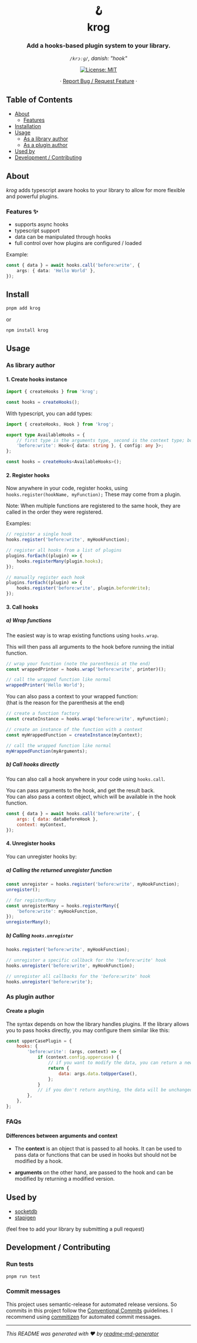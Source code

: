<h1 align="center">🪝 <br/>krog</h1>
<h3 align="center">Add a hooks-based plugin system to your library.</h3>
<p align="center"><i><code>/krɔːɡ/</code>, danish: "hook"</i></p>
<p align="center">
  <a href="#" target="_blank">
    <img alt="License: MIT" src="https://img.shields.io/badge/License-MIT-yellow.svg" />
  </a>
</p>
<p align="center">
  ·
  <a href="https://github.com/TimoBechtel/krog/issues">Report Bug / Request Feature</a>
  ·
</p>

## Table of Contents

- [About](#about)
  - [Features](#Features)
- [Installation](#install)
- [Usage](#usage)
  - [As a library author](#As-a-library-author)
  - [As a plugin author](#As-a-plugin-author)
- [Used by](#used-by)
- [Development / Contributing](#Development-Contributing)

## About

_krog_ adds typescript aware hooks to your library to allow for more flexible and powerful plugins.

### Features ✨

- supports async hooks
- typescript support
- data can be manipulated through hooks
- full control over how plugins are configured / loaded

Example:

```typescript
const { data } = await hooks.call('before:write', {
	args: { data: 'Hello World' },
});
```

## Install

```sh
pnpm add krog
```

or

```sh
npm install krog
```

## Usage

### As library author

#### 1. Create hooks instance

```js
import { createHooks } from 'krog';

const hooks = createHooks();
```

With typescript, you can add types:

```ts
import { createHooks, Hook } from 'krog';

export type AvailableHooks = {
	// first type is the arguments type, second is the context type; both are optional
	'before:write': Hook<{ data: string }, { config: any }>;
};

const hooks = createHooks<AvailableHooks>();
```

#### 2. Register hooks

Now anywhere in your code, register hooks, using `hooks.register(hookName, myFunction);` These may come from a plugin.

Note: When multiple functions are registered to the same hook, they are called in the order they were registered.

Examples:

```js
// register a single hook
hooks.register('before:write', myHookFunction);
```

```js
// register all hooks from a list of plugins
plugins.forEach((plugin) => {
	hooks.registerMany(plugin.hooks);
});
```

```js
// manually register each hook
plugins.forEach((plugin) => {
	hooks.register('before:write', plugin.beforeWrite);
});
```

#### 3. Call hooks

##### a) Wrap functions

The easiest way is to wrap existing functions using `hooks.wrap`.

This will then pass all arguments to the hook before running the initial function.

```js
// wrap your function (note the parenthesis at the end)
const wrappedPrinter = hooks.wrap('before:write', printer)();

// call the wrapped function like normal
wrappedPrinter('Hello World');
```

You can also pass a context to your wrapped function:  
(that is the reason for the parenthesis at the end)

```js
// create a function factory
const createInstance = hooks.wrap('before:write', myFunction);

// create an instance of the function with a context
const myWrappedFunction = createInstance(myContext);

// call the wrapped function like normal
myWrappedFunction(myArguments);
```

##### b) Call hooks directly

You can also call a hook anywhere in your code using `hooks.call`.

You can pass arguments to the hook, and get the result back.  
You can also pass a context object, which will be available in the hook function.

```js
const { data } = await hooks.call('before:write', {
	args: { data: dataBeforeHook },
	context: myContext,
});
```

#### 4. Unregister hooks

You can unregister hooks by:

##### a) Calling the returned unregister function

```js
const unregister = hooks.register('before:write', myHookFunction);
unregister();

// for registerMany
const unregisterMany = hooks.registerMany({
	'before:write': myHookFunction,
});
unregisterMany();
```

##### b) Calling `hooks.unregister`

```js
hooks.register('before:write', myHookFunction);

// unregister a specific callback for the 'before:write' hook
hooks.unregister('before:write', myHookFunction);

// unregister all callbacks for the 'before:write' hook
hooks.unregister('before:write');
```

### As plugin author

#### Create a plugin

The syntax depends on how the library handles plugins. If the library allows you to pass hooks directly, you may configure them similar like this:

```js
const upperCasePlugin = {
	hooks: {
		'before:write': (args, context) => {
			if (context.config.uppercase) {
				// if you want to modify the data, you can return a new args object (context cannot be modified)
				return {
					data: args.data.toUpperCase(),
				};
			}
			// if you don't return anything, the data will be unchanged
		},
	},
};
```

### FAQs

#### Differences between arguments and context

- The **context** is an object that is passed to all hooks. It can be used to pass data or functions that can be used in hooks but should not be modified by a hook.

- **arguments** on the other hand, are passed to the hook and can be modified by returning a modified version.

## Used by

- [socketdb](https://github.com/TimoBechtel/socketdb)
- [stapigen](https://github.com/TimoBechtel/stapigen)

(feel free to add your library by submitting a pull request)

## Development / Contributing

### Run tests

```sh
pnpm run test
```

### Commit messages

This project uses semantic-release for automated release versions. So commits in this project follow the [Conventional Commits](https://www.conventionalcommits.org/en/v1.0.0-beta.2/) guidelines. I recommend using [commitizen](https://github.com/commitizen/cz-cli) for automated commit messages.

---

_This README was generated with ❤️ by [readme-md-generator](https://github.com/kefranabg/readme-md-generator)_
